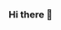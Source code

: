 ### Hi there 👋

<!--
**ce-8bll/ce-8bll** is a ✨ _special_ ✨ repository because its `README.md` (this file) appears on your GitHub profile.

Here are some ideas to get you started:

- 🔭 I’m currently working on improving my hard and soft skills
- 🌱 I’m currently learning ... Photoshop (!)
- 👯 I’m looking to collaborate on my technical skills
- 🤔 I’m looking for help with getting my dream job
- 💬 Ask me about ... anything, really
- 😄 Pronouns: She / Her
- ⚡ Fun fact: polyglot Frenchwoman who's lived in the UK, Spain and currently based in Germany
